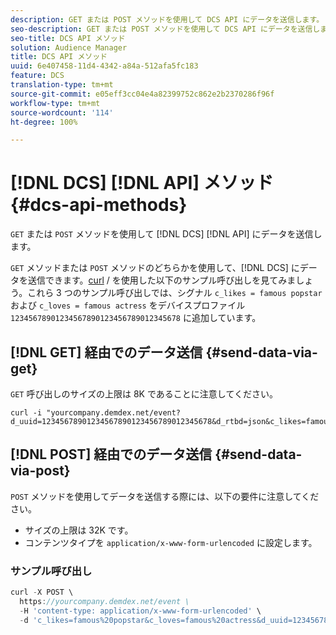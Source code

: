 ```yaml
---
description: GET または POST メソッドを使用して DCS API にデータを送信します。
seo-description: GET または POST メソッドを使用して DCS API にデータを送信します。
seo-title: DCS API メソッド
solution: Audience Manager
title: DCS API メソッド
uuid: 6e407458-11d4-4342-a84a-512afa5fc183
feature: DCS
translation-type: tm+mt
source-git-commit: e05eff3cc04e4a82399752c862e2b2370286f96f
workflow-type: tm+mt
source-wordcount: '114'
ht-degree: 100%

---
```



# [!DNL DCS] [!DNL API] メソッド {#dcs-api-methods}

`GET` または `POST` メソッドを使用して [!DNL DCS] [!DNL API] にデータを送信します。

`GET` メソッドまたは `POST` メソッドのどちらかを使用して、[!DNL DCS] にデータを送信できます。[curl](https://curl.haxx.se/) / を使用した以下のサンプル呼び出しを見てみましょう。これら 3 つのサンプル呼び出しでは、シグナル `c_likes = famous popstar` および `c_loves = famous actress` をデバイスプロファイル `12345678901234567890123456789012345678` に追加しています。

## [!DNL GET] 経由でのデータ送信 {#send-data-via-get}

`GET` 呼び出しのサイズの上限は 8K であることに注意してください。

```
curl -i "yourcompany.demdex.net/event?d_uuid=12345678901234567890123456789012345678&d_rtbd=json&c_likes=famous%20popstar&c_loves=famous%20actress"
```

## [!DNL POST] 経由でのデータ送信 {#send-data-via-post}

`POST` メソッドを使用してデータを送信する際には、以下の要件に注意してください。

* サイズの上限は 32K です。
* コンテンツタイプを `application/x-www-form-urlencoded` に設定します。

### サンプル呼び出し

```js
curl -X POST \
  https://yourcompany.demdex.net/event \
  -H 'content-type: application/x-www-form-urlencoded' \
  -d 'c_likes=famous%20popstar&c_loves=famous%20actress&d_uuid=12345678901234567890123456789012345678'
```
